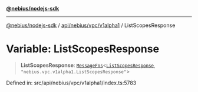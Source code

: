 [**@nebius/nodejs-sdk**](../../../../../README.md)

***

[@nebius/nodejs-sdk](../../../../../README.md) / [api/nebius/vpc/v1alpha1](../README.md) / ListScopesResponse

# Variable: ListScopesResponse

> **ListScopesResponse**: [`MessageFns`](../../../../../runtime/protos/core/interfaces/MessageFns.md)\<[`ListScopesResponse`](../interfaces/ListScopesResponse.md), `"nebius.vpc.v1alpha1.ListScopesResponse"`\>

Defined in: src/api/nebius/vpc/v1alpha1/index.ts:5783
